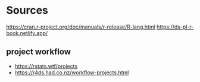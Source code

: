 # Sources
https://cran.r-project.org/doc/manuals/r-release/R-lang.html
https://ds-pl-r-book.netlify.app/

## project workflow
- https://rstats.wtf/projects
- https://r4ds.had.co.nz/workflow-projects.html
